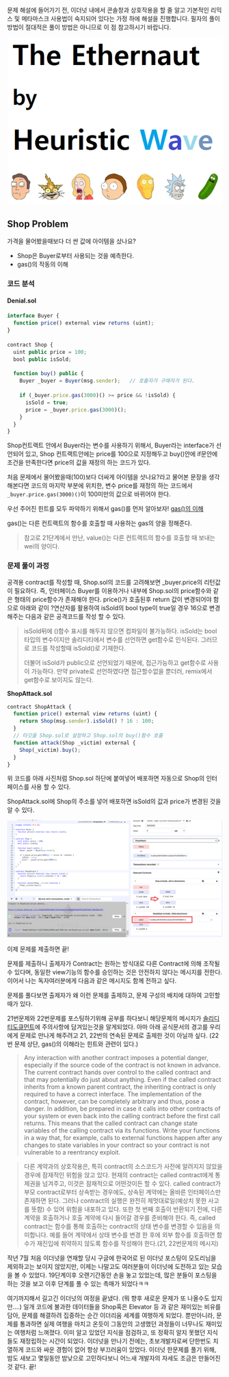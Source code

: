 문제 해설에 들어가기 전,  이더넛 내에서 콘솔창과 상호작용을 할 줄 알고 기본적인 리믹스 및 메타마스크 사용법이 숙지되어 있다는 가정 하에 해설을 진행합니다. 필자의 풀이 방법이 절대적은 풀이 방법은 아니므로 이 점 참고하시기 바랍니다.

![대표이미지](https://github.com/heuristicwave/TIL-about-Blockchain/blob/master/OpenZeppelin/ethernaut/Heuristic%20Wave%20Ethernaut.png?raw=true)



## Shop Problem



가격을 물어봤을때보다 더 싼 값에 아이템을 샀나요?

- Shop은 Buyer로부터 사용되는 것을 예측한다.
- gas()의 작동의 이해



### 코드 분석



#### Denial.sol

```javascript
interface Buyer {
  function price() external view returns (uint);
}

contract Shop {
  uint public price = 100;
  bool public isSold;

  function buy() public {
    Buyer _buyer = Buyer(msg.sender);	// 호출자가 구매자가 된다.

    if (_buyer.price.gas(3000)() >= price && !isSold) {
      isSold = true;
      price = _buyer.price.gas(3000)();
    }
  }
}
```

Shop컨트랙트 안에서 Buyer라는 변수를 사용하기 위해서, Buyer라는 interface가 선언되어 있고, Shop 컨트랙트안에는 price를 100으로 지정해두고 buy()안에 if문안에 조건을 만족한다면 price의 값을 재정의 하는 코드가 있다.

처음 문제에서 물어봤을때(100)보다 더싸게 아이템을 삿나요?라고 물어본 문장을 생각해본다면 코드의 마지막 부분에 위치한, 변수 price를 재정의 하는 코드에서 `_buyer.price.gas(3000)()`이 100미만의 값으로 바뀌어야 한다.



우선 주어진 힌트를 모두 파악하기 위해서 gas()를 먼저 알아보자! [gas()의 이해](https://solidity.readthedocs.io/en/v0.5.3/control-structures.html?highlight=gas())

gas()는 다른 컨트랙트의 함수를 호출할 때 사용하는 gas의 양을 정해준다.

> 참고로 21단계에서 만난, value()는 다른 컨트랙트의 함수를 호출할 때 보내는 wei의 양이다.



### 문제 풀이 과정

 공격용 contract를 작성할 때, Shop.sol의 코드를 고려해보면 _buyer.price의 리턴값이 필요하다. 즉, 인터페이스 Buyer를 이용하거나 내부에 Shop.sol의 price함수와 같은 형태의 price함수가 존재해야 한다. price()가 호출된후 return 값이 변경되어야 함으로 아래와 같이 ?연산자를 활용하여 isSold의 bool type이 true일 경우 16으로 변경해주는 다음과 같은 공격코드를 작성 할 수 있다.

> isSold뒤에 ()함수 표시를 해두지 않으면 컴파일이 불가능하다. isSold는 bool 타입의 변수이지만 솔리디티에서 변수를 선언하면 get함수로 인식된다. 그러므로 코드를 작성할때 isSold()로 기재한다.
>
> 더불어 isSold가 public으로 선언되었기 때문에, 접근가능하고 get함수로 사용이 가능하다. 만약 private로 선언하였다면 접근할수없을 뿐더러, remix에서 get함수로 보이지도 않는다.



**ShopAttack.sol**

```javascript
contract ShopAttack {
  function price() external view returns (uint) {
    return Shop(msg.sender).isSold() ? 16 : 100;
  }
  // 타깃을 Shop.sol로 설정하고 Shop.sol의 buy()함수 호출
  function attack(Shop _victim) external {
    Shop(_victim).buy();
  }
}
```

위 코드를 아래 사진처럼 Shop.sol 하단에 붙여넣어 배포하면 자동으로 Shop의 인터페이스를 사용 할 수 있다.

ShopAttack.sol에 Shop의 주소를 넣어 배포하면 isSold의 값과 price가 변경된 것을 알 수 있다.

![shop01](https://github.com/heuristicwave/TIL-about-Blockchain/blob/master/img/shop01.png?raw=true)



이제 문제를 제출하면 끝!



문제를 제출하니 출제자가 Contract는 원하는 방식대로 다른 Contract에 의해 조작될 수 있다며, 동일한 view기능의 함수를 승인하는 것은 안전하지 않다는 메시지를 전한다. 이어서 나는 독자여러분에게 다음과 같은 메시지도 함께 전하고 싶다.

문제를 풀다보면 출제자가 왜 이런 문제를 출제하고, 문제 구성의 배치에 대하여 고민할 때가 있다.

21번문제와 22번문제를 포스팅하기위해 공부를 하다보니 해당문제의 메시지가 [솔리디티도큐먼트](https://solidity.readthedocs.io/en/v0.5.3/control-structures.html?)에 주의사항에 담겨있는것을 알게되었다. 아마 아래 공식문서의 경고를 우리에게 문제로 만나게 해주려고 21, 22번의 연속된 문제로 출제한 것이 아닐까 싶다. (22번 문제 상단, gas()의 이해라는 힌트와 관련이 있다.)

>Any interaction with another contract imposes a potential danger, especially if the source code of the contract is not known in advance. The current contract hands over control to the called contract and that may potentially do just about anything. Even if the called contract inherits from a known parent contract, the inheriting contract is only required to have a correct interface. The implementation of the contract, however, can be completely arbitrary and thus, pose a danger. In addition, be prepared in case it calls into other contracts of your system or even back into the calling contract before the first call returns. This means that the called contract can change state variables of the calling contract via its functions. Write your functions in a way that, for example, calls to external functions happen after any changes to state variables in your contract so your contract is not vulnerable to a reentrancy exploit.



>다른 계약과의 상호작용은,  특히 contract의 소스코드가 사전에 알려지지 않았을 경우에 잠재적인 위험을 앉고 있다. 현재의 contract는 called contract에게 통제권을 넘겨주고, 이것은 잠재적으로 어떤것이든 할 수 있다. called contract가 부모 contract로부터 상속받는 경우에도, 상속된 계약에는 올바른 인터페이스만 존재하면 된다. 그러나 contract의 실행은 완전히 제멋대로일(예상치 못한 사고를 뜻함) 수 있어 위험을 내포하고 있다. 또한 첫 번째 호출이 반환되기 전에, 다른 계약을 호출하거나 호출 계약에 다시 들어갈 경우를 준비해야 한다.  즉, called contract는 함수를 통해 호출하는 contract의 상태 변수를 변경할 수 있음을 의미합니다.  예를 들어 계약에서 상태 변수를 변경 한 후에 외부 함수를 호출하면 함수가 재진입에 취약하지 않도록 함수를 작성해야 한다.(21, 22번문제의 메시지)



작년 7월 처음 이더넛을 연재할 당시 구글에 한국어로 된 이더넛 포스팅이 모도리님을 제외하고는 보이지 않았지만, 이제는 나말고도 여러분들이 이더넛에 도전하고 있는 모습을 볼 수 있었다. 19단계이후 오랜기간동안 손을 놓고 있었는데, 많은 분들이 포스팅을 하는 것을 보고 이후 단계를 풀 수 있는 촉매가 되었다ㅋㅋ



여기까지해서 길고긴 이더넛의 여정을 끝냈다. (뭐 향후 새로운 문제가 또 나올수도 있지만....) 일개 코드에 불과한 데이터들을 Shop혹은 Elevator 등 과 같은 재미있는 비유를 담아, 문제를 해결하려 집중하는 순간 이더리움 세계를 여행하게 되었다. 뿐만아니라, 문제를 통과하면 실제 여행을 마치고 온듯이 그동안의 고생했던 과정들이 너무나도 재미있는 여행처럼 느껴졌다.  이미 알고 있었던 지식을 점검하고, 또 정확히 알지 못했던 지식들도 재정립하는 시간이 되었다. 이더넛을 만나기 전에는, 초보개발자로써 단한번도 치열하게 코드와 싸운 경험이 없어 항상 부끄러움이 있었다.  이더넛 한문제를 풀기 위해, 밤도 새보고 몇일동안 밤낮으로 고민하다보니 어느새 개발자의 자세도 조금은 만들어진 것 같다. 끝!




